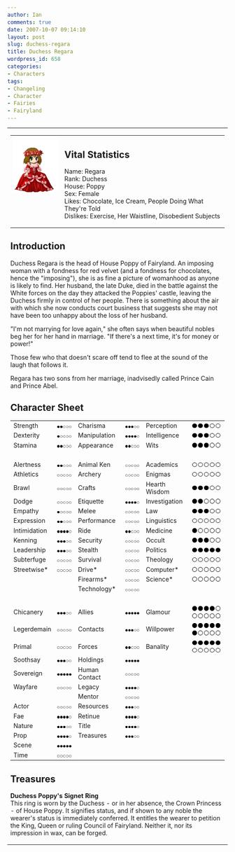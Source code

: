 ```yaml
---
author: Ian
comments: true
date: 2007-10-07 09:14:10
layout: post
slug: duchess-regara
title: Duchess Regara
wordpress_id: 658
categories:
- Characters
tags:
- Changeling
- Character
- Fairies
- Fairyland
---
```


<table border="0" cellspacing="20">
<tr>
<td valign="top">
<table border="0" cellspacing="10">
<tr>
<td valign="top"><img src="/characters/avatars/regara.png" /></td>
<td valign="top">
<h2>Vital Statistics</h2>
<p>Name: Regara<br />
Rank: Duchess<br />
House: Poppy<br />
Sex: Female<br />
Likes: Chocolate, Ice Cream, People Doing What They&#039;re Told<br />
Dislikes: Exercise, Her Waistline, Disobedient Subjects </p></td>
</tr>
</table>
<h2>Introduction</h2>
<p>Duchess Regara is the head of House Poppy of Fairyland. An imposing woman with a fondness for red velvet (and a fondness for chocolates, hence the "imposing"), she is as fine a picture of womanhood as anyone is likely to find. Her husband, the late Duke, died in the battle against the White forces on the day they attacked the Poppies&#039; castle, leaving the Duchess firmly in control of her people. There is something about the air with which she now conducts court business that suggests she may not have been too unhappy about the loss of her husband.</p>
<p>"I&#039;m not marrying for love again," she often says when beautiful nobles beg her for her hand in marriage. "If there&#039;s a next time, it&#039;s for money or power!"</p>
<p>Those few who that doesn&#039;t scare off tend to flee at the sound of the laugh that follows it.</p>
<p>Regara has two sons from her marriage, inadvisedly called Prince Cain and Prince Abel. </p>
<h2>Character Sheet</h2>
<table border="0" width="100%" cellspacing="2" cellpadding="4">
<tr>
<td>Strength</td>
<td><img src="/characters/dots/2.png" /></td>
<td>Charisma</td>
<td><img src="/characters/dots/3.png" /></td>
<td>Perception</td>
<td><img src="/characters/dots/3.png" /></td>
</tr>
<tr>
<td>Dexterity</td>
<td><img src="/characters/dots/1.png" /></td>
<td>Manipulation</td>
<td><img src="/characters/dots/4.png" /></td>
<td>Intelligence</td>
<td><img src="/characters/dots/3.png" /></td>
</tr>
<tr>
<td>Stamina</td>
<td><img src="/characters/dots/2.png" /></td>
<td>Appearance</td>
<td><img src="/characters/dots/2.png" /></td>
<td>Wits</td>
<td><img src="/characters/dots/3.png" /></td>
</tr>
<tr>
<td>&nbsp;</td>
</tr>
<tr>
<td>Alertness</td>
<td><img src="/characters/dots/2.png" /></td>
<td>Animal Ken</td>
<td><img src="/characters/dots/0.png" /></td>
<td>Academics</td>
<td><img src="/characters/dots/0.png" /></td>
</tr>
<tr>
<td>Athletics</td>
<td><img src="/characters/dots/0.png" /></td>
<td>Archery</td>
<td><img src="/characters/dots/0.png" /></td>
<td>Enigmas</td>
<td><img src="/characters/dots/0.png" /></td>
</tr>
<tr>
<td>Brawl</td>
<td><img src="/characters/dots/0.png" /></td>
<td>Crafts</td>
<td><img src="/characters/dots/0.png" /></td>
<td>Hearth Wisdom</td>
<td><img src="/characters/dots/3.png" /></td>
</tr>
<tr>
<td>Dodge</td>
<td><img src="/characters/dots/0.png" /></td>
<td>Etiquette</td>
<td><img src="/characters/dots/4.png" /></td>
<td>Investigation</td>
<td><img src="/characters/dots/2.png" /></td>
</tr>
<tr>
<td>Empathy</td>
<td><img src="/characters/dots/1.png" /></td>
<td>Melee</td>
<td><img src="/characters/dots/0.png" /></td>
<td>Law</td>
<td><img src="/characters/dots/3.png" /></td>
</tr>
<tr>
<td>Expression</td>
<td><img src="/characters/dots/2.png" /></td>
<td>Performance</td>
<td><img src="/characters/dots/0.png" /></td>
<td>Linguistics</td>
<td><img src="/characters/dots/0.png" /></td>
</tr>
<tr>
<td>Intimidation</td>
<td><img src="/characters/dots/4.png" /></td>
<td>Ride</td>
<td><img src="/characters/dots/2.png" /></td>
<td>Medicine</td>
<td><img src="/characters/dots/1.png" /></td>
</tr>
<tr>
<td>Kenning</td>
<td><img src="/characters/dots/3.png" /></td>
<td>Security</td>
<td><img src="/characters/dots/0.png" /></td>
<td>Occult</td>
<td><img src="/characters/dots/3.png" /></td>
</tr>
<tr>
<td>Leadership</td>
<td><img src="/characters/dots/3.png" /></td>
<td>Stealth</td>
<td><img src="/characters/dots/0.png" /></td>
<td>Politics</td>
<td><img src="/characters/dots/5.png" /></td>
</tr>
<tr>
<td>Subterfuge</td>
<td><img src="/characters/dots/0.png" /></td>
<td>Survival</td>
<td><img src="/characters/dots/0.png" /></td>
<td>Theology</td>
<td><img src="/characters/dots/0.png" /></td>
</tr>
<tr>
<td>Streetwise*</td>
<td><img src="/characters/dots/0.png" /></td>
<td>Drive*</td>
<td><img src="/characters/dots/0.png" /></td>
<td>Computer*</td>
<td><img src="/characters/dots/0.png" /></td>
</tr>
<tr>
<td></td>
<td></td>
<td>Firearms*</td>
<td><img src="/characters/dots/0.png" /></td>
<td>Science*</td>
<td><img src="/characters/dots/0.png" /></td>
</tr>
<tr>
<td></td>
<td></td>
<td>Technology*</td>
<td><img src="/characters/dots/0.png" /></td>
<td></td>
<td></td>
</tr>
<tr>
<td>&nbsp;</td>
</tr>
<tr>
<td>Chicanery</td>
<td><img src="/characters/dots/3.png" /></td>
<td>Allies</td>
<td><img src="/characters/dots/5.png" /></td>
<td>Glamour</td>
<td><img src="/characters/dots/4.png" /><img src="/characters/dots/0.png" /></td>
</tr>
<tr>
<td>Legerdemain</td>
<td><img src="/characters/dots/0.png" /></td>
<td>Contacts</td>
<td><img src="/characters/dots/3.png" /></td>
<td>Willpower</td>
<td><img src="/characters/dots/5.png" /><img src="/characters/dots/1.png" /></td>
</tr>
<tr>
<td>Primal</td>
<td><img src="/characters/dots/0.png" /></td>
<td>Forces</td>
<td><img src="/characters/dots/2.png" /></td>
<td>Banality</td>
<td><img src="/characters/dots/5.png" /><img src="/characters/dots/0.png" /></td>
</tr>
<tr>
<td>Soothsay</td>
<td><img src="/characters/dots/3.png" /></td>
<td>Holdings</td>
<td><img src="/characters/dots/5.png" /></td>
<td></td>
<td></td>
</tr>
<tr>
<td>Sovereign</td>
<td><img src="/characters/dots/5.png" /></td>
<td>Human Contact</td>
<td><img src="/characters/dots/0.png" /></td>
<td></td>
<td></td>
</tr>
<tr>
<td>Wayfare</td>
<td><img src="/characters/dots/0.png" /></td>
<td>Legacy</td>
<td><img src="/characters/dots/4.png" /></td>
<td></td>
<td></td>
</tr>
<tr>
<td></td>
<td></td>
<td>Mentor</td>
<td><img src="/characters/dots/0.png" /></td>
<td></td>
<td></td>
</tr>
<tr>
<td>Actor</td>
<td><img src="/characters/dots/0.png" /></td>
<td>Resources</td>
<td><img src="/characters/dots/3.png" /></td>
<td></td>
<td></td>
</tr>
<tr>
<td>Fae</td>
<td><img src="/characters/dots/4.png" /></td>
<td>Retinue</td>
<td><img src="/characters/dots/4.png" /></td>
<td></td>
<td></td>
</tr>
<tr>
<td>Nature</td>
<td><img src="/characters/dots/3.png" /></td>
<td>Title</td>
<td><img src="/characters/dots/4.png" /></td>
<td></td>
<td></td>
</tr>
<tr>
<td>Prop</td>
<td><img src="/characters/dots/4.png" /></td>
<td>Treasures</td>
<td><img src="/characters/dots/3.png" /></td>
<td></td>
<td></td>
</tr>
<tr>
<td>Scene</td>
<td><img src="/characters/dots/5.png" /></td>
<td></td>
<td></td>
<td></td>
<td></td>
</tr>
<tr>
<td>Time</td>
<td><img src="/characters/dots/0.png" /></td>
<td></td>
<td></td>
<td></td>
<td></td>
</tr>
</table>
<h2>Treasures</h2>
<p><b>Duchess Poppy&#039;s Signet Ring</b><br />
This ring is worn by the Duchess - or in her absence, the Crown Princess - of House Poppy. It signifies status, and if shown to any noble the wearer&#039;s status is immediately conferred. It entitles the wearer to petition the King, Queen or ruling Council of Fairyland. Neither it, nor its impression in wax, can be forged.</p>
</td></tr></table>
